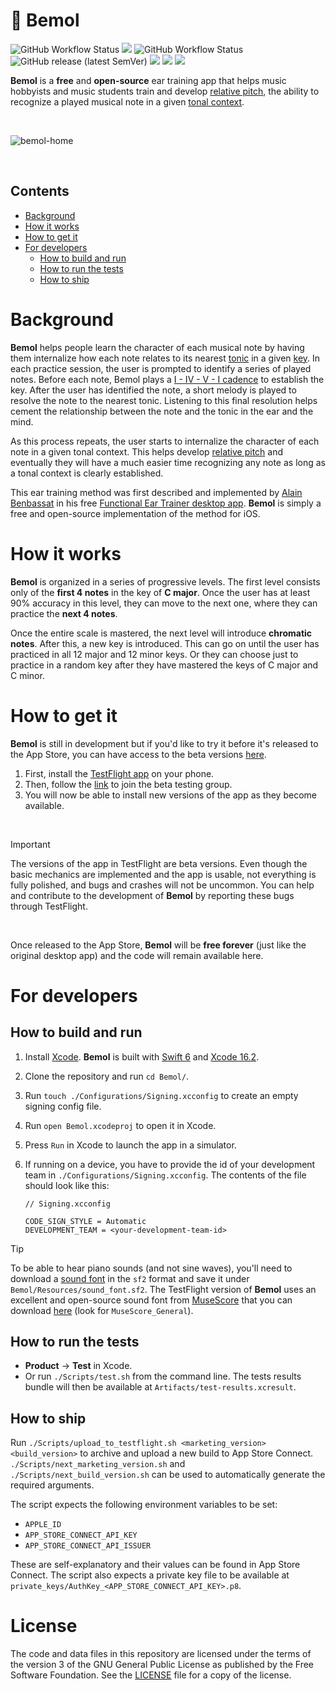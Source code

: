 # 🎵 Bemol
![GitHub Workflow Status](https://github.com/ftchirou/Bemol/actions/workflows/run-tests.yml/badge.svg) <img src="https://img.shields.io/badge/coverage-75%25-yellow"> ![GitHub Workflow Status](https://github.com/ftchirou/Bemol/actions/workflows/upload-to-testflight.yml/badge.svg) ![GitHub release (latest SemVer)](https://img.shields.io/github/v/tag/ftchirou/Bemol)  <img src="https://img.shields.io/badge/beta-yellow"> <img src="https://img.shields.io/badge/iOS%2018.2%2B-red"> <img src="https://img.shields.io/badge/Swift%20%3E%3D%206-orange">

**Bemol** is a **free** and **open-source** ear training app that helps music hobbyists and music students train and develop [relative pitch](https://en.wikipedia.org/wiki/Relative_pitch), the ability to recognize a played musical note in a given [tonal context](https://en.wikipedia.org/wiki/Tonic_(music)).

<br />

![bemol-home](https://github.com/user-attachments/assets/6e89b255-3dab-4d7e-9b5a-9c9276450c68)

<br />

## Contents
- [Background](#background)
- [How it works](#how-it-works)
- [How to get it](#how-to-get-it)
- [For developers](#for-developers)
  - [How to build and run](#how-to-build-and-run)
  - [How to run the tests](#how-to-run-the-tests)
  - [How to ship](#how-to-ship)

# Background

**Bemol** helps people learn the character of each musical note by having them internalize how each note relates to its nearest [tonic](https://en.wikipedia.org/wiki/Tonic_(music)) in a given [key](https://en.wikipedia.org/wiki/Key_(music)). In each practice session, the user is prompted to identify a series of played notes. Before each note, Bemol plays a [I - IV - V - I cadence](https://en.wikipedia.org/wiki/Cadence) to establish the key. After the user has identified the note, a short melody is played to resolve the note to the nearest tonic. Listening to this final resolution helps cement the relationship between the note and the tonic in the ear and the mind.

As this process repeats, the user starts to internalize the character of each note in a given tonal context. This helps develop [relative pitch](https://en.wikipedia.org/wiki/Relative_pitch) and eventually they will have a much easier time recognizing any note as long as a tonal context is clearly established.

This ear training method was first described and implemented by [Alain Benbassat](https://www.miles.be) in his free [Functional Ear Trainer desktop app](https://www.miles.be/software/functional-ear-trainer-v2/). **Bemol** is simply a free and open-source implementation of the method for iOS.

# How it works

**Bemol** is organized in a series of progressive levels. The first level consists only of the **first 4 notes** in the key of **C major**. Once the user has at least 90% accuracy in this level, they can move to the next one, where they can practice the **next 4 notes**.

Once the entire scale is mastered, the next level will introduce **chromatic notes**. After this, a new key is introduced. This can go on until the user has practiced in all 12 major and 12 minor keys. Or they can choose just to practice in a random key after they have mastered the keys of C major and C minor.

# How to get it

**Bemol** is still in development but if you'd like to try it before it's released to the App Store, you can have access to the beta versions [here](https://testflight.apple.com/join/8vhsQVQQ).

1. First, install the [TestFlight app](https://testflight.apple.com) on your phone.
2. Then, follow the [link](https://testflight.apple.com/join/8vhsQVQQ) to join the beta testing group.
3. You will now be able to install new versions of the app as they become available.

<br/>

> [!IMPORTANT]
> The versions of the app in TestFlight are beta versions. Even though the basic mechanics are implemented and the app is usable, not everything is fully polished, and bugs and crashes will not be uncommon. You can help and contribute to the development of **Bemol** by reporting these bugs through TestFlight.

<br/>

Once released to the App Store, **Bemol** will be **free forever** (just like the original desktop app) and the code will remain available here.

# For developers

## How to build and run

1. Install [Xcode](https://developer.apple.com/xcode/). **Bemol** is built with [Swift 6](https://www.swift.org) and [Xcode 16.2](https://developer.apple.com/documentation/xcode-release-notes/xcode-16_2-release-notes).
2. Clone the repository and run `cd Bemol/`.
3. Run `touch ./Configurations/Signing.xcconfig` to create an empty signing config file.
4. Run `open Bemol.xcodeproj` to open it in Xcode.
5. Press `Run` in Xcode to launch the app in a simulator.
6. If running on a device, you have to provide the id of your development team in `./Configurations/Signing.xcconfig`. The contents of the file should look like this:
   
   ```
   // Signing.xcconfig

   CODE_SIGN_STYLE = Automatic
   DEVELOPMENT_TEAM = <your-development-team-id>
   ```

> [!TIP]
> To be able to hear piano sounds (and not sine waves), you'll need to download a [sound font](https://en.wikipedia.org/wiki/SoundFont) in the `sf2` format and save it under `Bemol/Resources/sound_font.sf2`. The TestFlight version of **Bemol** uses an excellent and open-source sound font from [MuseScore](https://musescore.org/en) that you can download [here](https://musescore.org/en/handbook/3/soundfonts-and-sfz-files#list) (look for `MuseScore_General`).


## How to run the tests

- **Product** -> **Test** in Xcode.
- Or run `./Scripts/test.sh` from the command line. The tests results bundle will then be available at `Artifacts/test-results.xcresult`.

## How to ship

Run `./Scripts/upload_to_testflight.sh <marketing_version> <build_version>` to archive and upload a new build to App Store Connect. `./Scripts/next_marketing_version.sh` and `./Scripts/next_build_version.sh` can be used to automatically generate the required arguments.

The script expects the following environment variables to be set:

- `APPLE_ID`
- `APP_STORE_CONNECT_API_KEY`
- `APP_STORE_CONNECT_API_ISSUER`

These are self-explanatory and their values can be found in App Store Connect. The script also expects a private key file to be available at `private_keys/AuthKey_<APP_STORE_CONNECT_API_KEY>.p8`.

# License

The code and data files in this repository are licensed under the terms of the version 3 of the GNU General Public License as published by the Free Software Foundation. See the [LICENSE](./LICENSE) file for a copy of the license.
